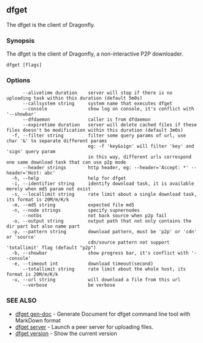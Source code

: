 ## dfget

The dfget is the client of Dragonfly.

### Synopsis

The dfget is the client of Dragonfly, a non-interactive P2P downloader.

```
dfget [flags]
```

### Options

```
      --alivetime duration    server will stop if there is no uploading task within this duration (default 5m0s)
      --callsystem string     system name that executes dfget
      --console               show log on console, it's conflict with '--showbar'
      --dfdaemon              caller is from dfdaemon
      --expiretime duration   server will delete cached files if these files doesn't be modification within this duration (default 3m0s)
  -f, --filter string         filter some query params of url, use char '&' to separate different params
                              eg: -f 'key&sign' will filter 'key' and 'sign' query param
                              in this way, different urls correspond one same download task that can use p2p mode
      --header strings        http header, eg: --header='Accept: *' --header='Host: abc'
  -h, --help                  help for dfget
  -i, --identifier string     identify download task, it is available merely when md5 param not exist
  -s, --locallimit string     rate limit about a single download task, its format is 20M/m/K/k
  -m, --md5 string            expected file md5
  -n, --node strings          specify supnernodes
      --notbs                 not back source when p2p fail
  -o, --output string         output path that not only contains the dir part but also name part
  -p, --pattern string        download pattern, must be 'p2p' or 'cdn' or 'source'
                              cdn/source pattern not support 'totallimit' flag (default "p2p")
  -b, --showbar               show progress bar, it's conflict with '--console'
  -e, --timeout int           download timeout(second)
      --totallimit string     rate limit about the whole host, its format is 20M/m/K/k
  -u, --url string            will download a file from this url
      --verbose               be verbose
```

### SEE ALSO

* [dfget gen-doc](dfget_gen-doc.md)	 - Generate Document for dfget command line tool with MarkDown format
* [dfget server](dfget_server.md)	 - Launch a peer server for uploading files.
* [dfget version](dfget_version.md)	 - Show the current version

